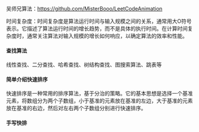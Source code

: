 吴师兄算法：https://github.com/MisterBooo/LeetCodeAnimation

时间复杂度：时间复杂度是算法运行时间与输入规模之间的关系，通常用大O符号表示。它描述了算法运行时间的增长趋势，而不是具体的执行时间。在计算时间复杂度时，通常关注算法对输入规模的增长如何响应，以确定算法的效率和性能。



#### 查找算法

线性查找、二分查找、哈希查找、树结构查找、图搜索算法、跳表等



#### 简单介绍快速排序

快速排序是一种常用的排序算法，基于分治的策略。它的基本思想是选择一个基准元素，将数组分为两个子数组，小于基准的元素放在基准的左边，大于基准的元素放在基准的右边，然后对左右两个子数组分别进行快速排序。



#### 手写快排









